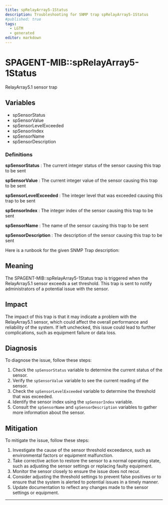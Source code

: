 ```yaml
---
title: spRelayArray5-1Status
description: Troubleshooting for SNMP trap spRelayArray5-1Status
#published: true
tags:
  - LGTM
  - generated
editor: markdown
---
```


# SPAGENT-MIB::spRelayArray5-1Status 

RelayArray5.1 sensor trap 


## Variables


  - spSensorStatus
  - spSensorValue
  - spSensorLevelExceeded
  - spSensorIndex
  - spSensorName
  - spSensorDescription 

### Definitions 


**spSensorStatus** 
: The current integer status of the sensor causing this trap to be sent 

**spSensorValue** 
: The current integer value of the sensor causing this trap to be sent 

**spSensorLevelExceeded** 
: The integer level that was exceeded causing this trap to be sent 

**spSensorIndex** 
: The integer index of the sensor causing this trap to be sent 

**spSensorName** 
: The name of the sensor causing this trap to be sent 

**spSensorDescription** 
: The description of the sensor causing this trap to be sent 


Here is a runbook for the given SNMP Trap description:

## Meaning

The SPAGENT-MIB::spRelayArray5-1Status trap is triggered when the RelayArray5.1 sensor exceeds a set threshold. This trap is sent to notify administrators of a potential issue with the sensor.

## Impact

The impact of this trap is that it may indicate a problem with the RelayArray5.1 sensor, which could affect the overall performance and reliability of the system. If left unchecked, this issue could lead to further complications, such as equipment failure or data loss.

## Diagnosis

To diagnose the issue, follow these steps:

1. Check the `spSensorStatus` variable to determine the current status of the sensor.
2. Verify the `spSensorValue` variable to see the current reading of the sensor.
3. Check the `spSensorLevelExceeded` variable to determine the threshold that was exceeded.
4. Identify the sensor index using the `spSensorIndex` variable.
5. Consult the `spSensorName` and `spSensorDescription` variables to gather more information about the sensor.

## Mitigation

To mitigate the issue, follow these steps:

1. Investigate the cause of the sensor threshold exceedance, such as environmental factors or equipment malfunction.
2. Take corrective action to restore the sensor to a normal operating state, such as adjusting the sensor settings or replacing faulty equipment.
3. Monitor the sensor closely to ensure the issue does not recur.
4. Consider adjusting the threshold settings to prevent false positives or to ensure that the system is alerted to potential issues in a timely manner.
5. Update documentation to reflect any changes made to the sensor settings or equipment.
---




